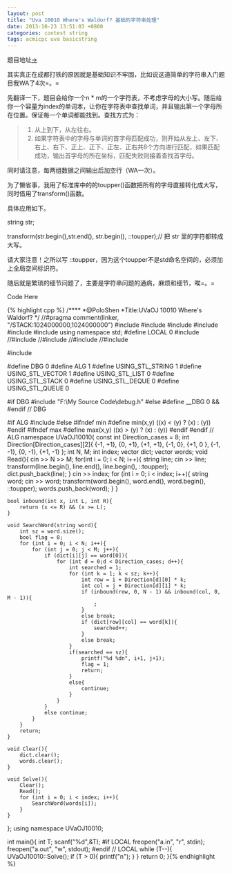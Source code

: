 ```yaml
---
layout: post
title: "Uva 10010 Where's Waldorf? 基础的字符串处理"
date: 2013-10-23 13:51:03 +0800
categories: contest string
tags: acmicpc uva basicstring
---
```

题目地址<a title="UVa 10010" href="http://uva.onlinejudge.org/index.php?option=com_onlinejudge&Itemid=8&category=96&page=show_problem&problem=951" target="_blank">-></a>

其实真正在成都打铁的原因就是基础知识不牢固，比如说这道简单的字符串入门题目我WA了4次=。=

先翻译一下，题目会给你一个n * m的一个字符表，不考虑字母的大小写。随后给你一个容量为index的单词本，让你在字符表中查找单词，并且输出第一个字母所在位置。保证每一个单词都能找到。查找方式为：

<blockquote>
<ol>
<li>从上到下，从左往右。</li>
<li>如果字符表中的字母与单词的首字母匹配成功，则开始从左上、左下、右上、右下、正上、正下、正左、正右共8个方向进行匹配，如果匹配成功，输出首字母的所在坐标，匹配失败则接着查找首字母。</li>
</ol>
</blockquote>


同时请注意，每两组数据之间输出后加空行（WA一次）。

为了懒省事，我用了标准库中的<cctype>的toupper()函数把所有的字母直接转化成大写，同时借用了transform()函数。

具体应用如下。

string str;

transform(str.begin(),str.end(), str.begin(), ::toupper);// 把 str 里的字符都转成大写。

请大家注意！之所以写 ::toupper，因为这个toupper不是std命名空间的，必须加上全局空间标识符。

随后就是繁琐的细节问题了，主要是字符串问题的通病，麻烦和细节，唉=。=

Code Here

{% highlight cpp %}
/****
	*@PoloShen
	*Title:UVaOJ 10010 Where's Waldorf?
	*/
//#pragma comment(linker, "/STACK:1024000000,1024000000")
#include <iostream>
#include <iomanip>
#include <cstdio>
#include <string>
#include <cstring>
#include <cmath>
using namespace std;
#define LOCAL 0
#include <vector>
//#include <list>
//#include <stack>
//#include <deque>
//#include <queue>

#include <cctype>

#define DBG 0
#define ALG 1
#define USING_STL_STRING	1
#define USING_STL_VECTOR	1
#define USING_STL_LIST		0
#define USING_STL_STACK		0
#define USING_STL_DEQUE		0
#define USING_STL_QUEUE		0

#if DBG
	#include "F:\My Source Code\debug.h"
#else
	#define __DBG 0 &&
#endif // DBG

#if ALG
	#include <algorithm>
#else
	#ifndef min
		#define min(x,y) ((x) < (y) ? (x) : (y))
	#endif
	#ifndef max
		#define max(x,y) ((x) > (y) ? (x) : (y))
	#endif
#endif // ALG
namespace UVaOJ10010{
	const int Direction_cases = 8;
	int Direction[Direction_cases][2]{
		{-1, +1}, {0, +1}, {+1, +1},
		{-1,  0},		   {+1, 0 },
		{-1, -1}, {0, -1}, {+1, -1}
	};
	int N, M;
	int index;
	vector<string> dict;
	vector<string> words;
	void Read(){
		cin >> N >> M;
		for(int i = 0; i < N; i++){
			string line;
			cin >> line;
			transform(line.begin(), line.end(), line.begin(), ::toupper);
			dict.push_back(line);
		}
		cin >> index;
		for (int i = 0; i < index; i++){
			string word;
			cin >> word;
			transform(word.begin(), word.end(), word.begin(), ::toupper);
			words.push_back(word);
		}
	}

	bool inbound(int x, int L, int R){
		return (x <= R) && (x >= L);
	}

	void SearchWord(string word){
		int sz = word.size();
		bool flag = 0;
		for (int i = 0; i < N; i++){
			for (int j = 0; j < M; j++){
				if (dict[i][j] == word[0]){
					for (int d = 0;d < Direction_cases; d++){
						int searched = 1;
						for (int k = 1; k < sz; k++){
							int row = i + Direction[d][0] * k;
							int col = j + Direction[d][1] * k;
							if (inbound(row, 0, N - 1) && inbound(col, 0, M - 1)){
								;
							}
							else break;
							if (dict[row][col] == word[k]){
								searched++;
							}
							else break;
						}
						if(searched == sz){
							printf("%d %dn", i+1, j+1);
							flag = 1;
							return;
						}
						else{
							continue;
						}
					}
				}
				else continue;
			}
		}
		return;
	}

	void Clear(){
		dict.clear();
		words.clear();
	}

	void Solve(){
		Clear();
		Read();
		for (int i = 0; i < index; i++){
			SearchWord(words[i]);
		}
	}
};
using namespace UVaOJ10010;


int main(){
	int T;
	scanf("%d",&T);
	#if LOCAL
		freopen("a.in", "r", stdin);
		freopen("a.out", "w", stdout);
	#endif // LOCAL
	while (T--){
		UVaOJ10010::Solve();
		if (T > 0){
			printf("n");
		}
	}
    return 0;
}{% endhighlight %}
